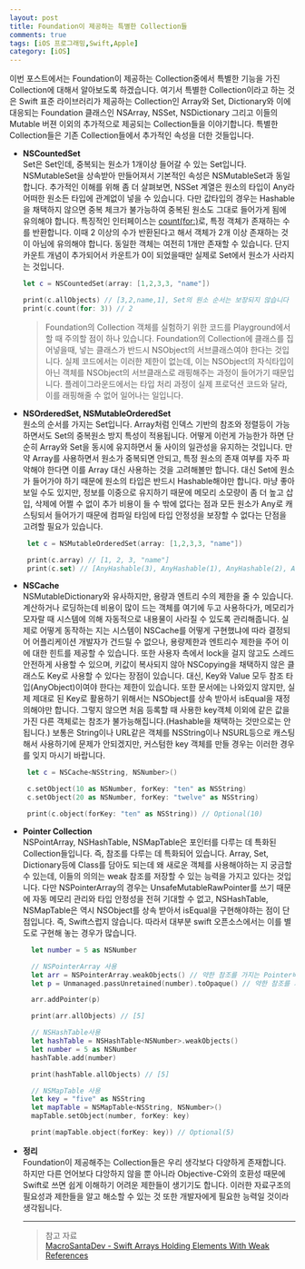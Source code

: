 ```yaml
---
layout: post
title: Foundation이 제공하는 특별한 Collection들
comments: true
tags: [iOS 프로그래밍,Swift,Apple]
category: [iOS]
---  
```


이번 포스트에서는 Foundation이 제공하는 Collection중에서 특별한 기능을 가진 Collection에 대해서 알아보도록 하겠습니다. 여기서 특별한 Collection이라고 하는 것은 Swift 표준 라이브러리가 제공하는 Collection인 Array와 Set, Dictionary와 이에 대응되는 Foundation 클래스인 NSArray, NSSet, NSDictionary 그리고 이들의 Mutable 버젼 이외의 추가적으로 제공되는 Collection들을 이야기합니다. 특별한 Collection들은 기존 Collection들에서 추가적인 속성을 더한 것들입니다.

* **NSCountedSet**  
  Set은 Set인데, 중복되는 원소가 1개이상 들어갈 수 있는 Set입니다. NSMutableSet을 상속받아 만들어져서 기본적인 속성은 NSMutableSet과 동일합니다. 추가적인 이해를 위해 좀 더 살펴보면, NSSet 계열은 원소의 타입이 Any라 어떠한 원소든 타입에 관계없이 넣을 수 있습니다. 다만 값타입의 경우는 Hashable을 채택하지 않으면 중복 체크가 불가능하여 중복된 원소도 그대로 들어가게 됨에 유의해야 합니다. 특징적인 인터페이스는 [count(for:)](https://developer.apple.com/documentation/foundation/nscountedset/1408658-count)로, 특정 객체가 존재하는 수를 반환합니다. 이때 2 이상의 수가 반환된다고 해서 객체가 2개 이상 존재하는 것이 아님에 유의해야 합니다. 동일한 객체는 여전히 1개만 존재할 수 있습니다. 단지 카운트 개념이 추가되어서 카운트가 0이 되었을때만 실제로 Set에서 원소가 사라지는 것입니다.
  
  ```swift
  let c = NSCountedSet(array: [1,2,3,3, "name"])

  print(c.allObjects) // [3,2,name,1], Set의 원소 순서는 보장되지 않습니다
  print(c.count(for: 3)) // 2

  ```  
  > Foundation의 Collection 객체를 실험하기 위한 코드를 Playground에서 할 때 주의할 점이 하나 있습니다. Foundation의 Collection에 클래스를 집어넣을때, 넣는 클래스가 반드시 NSObject의 서브클래스여야 한다는 것입니다. 실제 코드에서는 이러한 제한이 없는데, 이는 NSObject의 자식타입이 아닌 객체를 NSObject의 서브클래스로 래핑해주는 과정이 들어가기 때문입니다. 플레이그라운드에서는 타입 처리 과정이 실제 프로덕션 코드와 달라, 이를 래핑해줄 수 없어 일어나는 일입니다. 

* **NSOrderedSet, NSMutableOrderedSet**  
   원소의 순서를 가지는 Set입니다. Array처럼 인덱스 기반의 참조와 정렬등이 가능하면서도 Set의 중복원소 방지 특성이 적용됩니다. 어떻게 이런게 가능한가 하면 단순히 Array와 Set을 동시에 유지하면서 둘 사이의 일관성을 유지하는 것입니다. 만약 Array를 사용하면서 원소가 중복되면 안되고, 특정 원소의 존재 여부를 자주 파악해야 한다면 이를 Array 대신 사용하는 것을 고려해볼만 합니다. 대신 Set에 원소가 들어가야 하기 때문에 원소의 타입은 반드시 Hashable해야만 합니다. 마냥 좋아보일 수도 있지만, 정보를 이중으로 유지하기 때문에 메모리 소모량이 좀 더 높고 삽입, 삭제에 어쩔 수 없이 추가 비용이 들 수 밖에 없다는 점과 모든 원소가 Any로 캐스팅되서 들어가기 때문에 컴파일 타임에 타입 안정성을 보장할 수 없다는 단점을 고려할 필요가 있습니다.  

   ```swift
    let c = NSMutableOrderedSet(array: [1,2,3,3, "name"])

    print(c.array) // [1, 2, 3, "name"]
    print(c.set) // [AnyHashable(3), AnyHashable(1), AnyHashable(2), AnyHashable("name")]
   ```  

* **NSCache**  
   NSMutableDictionary와 유사하지만, 용량과 엔트리 수의 제한을 줄 수 있습니다. 계산하거나 로딩하는데 비용이 많이 드는 객체를 여기에 두고 사용하다가, 메모리가 모자랄 때 시스템에 의해 자동적으로 내용물이 사라질 수 있도록 관리해줍니다. 실제로 어떻게 동작하는 지는 시스템이 NSCache를 어떻게 구현했냐에 따라 결정되어 어플리케이션 개발자가 건드릴 수 없으나, 용량제한과 엔트리수 제한을 주어 이에 대한 힌트를 제공할 수 있습니다. 또한 사용자 측에서 lock을 걸지 않고도 스레드 안전하게 사용할 수 있으며, 키값이 복사되지 않아 NSCopying을 채택하지 않은 클래스도 Key로 사용할 수 있다는 장점이 있습니다. 대신, Key와 Value 모두 참조 타입(AnyObject)이여야 한다는 제한이 있습니다. 또한 문서에는 나와있지 않지만, 실제 제대로 된 Key로 활용하기 위해서는 NSObject를 상속 받아서 isEqual을 재정의해야만 합니다. 그렇지 않으면 처음 등록할 때 사용한 key객체 이외에 같은 값을 가진 다른 객체로는 참조가 불가능해집니다.(Hashable을 채택하는 것만으로는 안됩니다.) 보통은 String이나 URL같은 객체를 NSString이나 NSURL등으로 캐스팅해서 사용하기에 문제가 안되겠지만, 커스텀한 key 객체를 만들 경우는 이러한 경우를 잊지 마시기 바랍니다.  

   ```swift
    let c = NSCache<NSString, NSNumber>()

    c.setObject(10 as NSNumber, forKey: "ten" as NSString)
    c.setObject(20 as NSNumber, forKey: "twelve" as NSString)

    print(c.object(forKey: "ten" as NSString)) // Optional(10)
   ```  

* **Pointer Collection**  
  NSPointArray, NSHashTable, NSMapTable은 포인터를 다루는 데 특화된 Collection들입니다. 즉, 참조를 다루는 데 특화되어 있습니다. Array, Set, Dictionary등에 Class를 담아도 되는데 왜 새로운 객체를 사용해야하는 지 궁금할 수 있는데, 이들의 의의는 weak 참조를 저장할 수 있는 능력을 가지고 있다는 것입니다. 다만 NSPointerArray의 경우는 UnsafeMutableRawPointer를 쓰기 때문에 자동 메모리 관리와 타입 안정성을 전혀 기대할 수 없고, NSHashTable, NSMapTable은 역시 NSObject를 상속 받아서 isEqual을 구현해야하는 점이 단점입니다. 즉, Swift스럽지 않습니다. 따라서 대부분 swift 오픈소스에서는 이를 별도로 구현해 놓는 경우가 많습니다.

  ```swift
    let number = 5 as NSNumber

    // NSPointerArray 사용
    let arr = NSPointerArray.weakObjects() // 약한 참조를 가지는 Pointer배열
    let p = Unmanaged.passUnretained(number).toOpaque() // 약한 참조를 가지는 포인터

    arr.addPointer(p)

    print(arr.allObjects) // [5]

    // NSHashTable사용
    let hashTable = NSHashTable<NSNumber>.weakObjects()
    let number = 5 as NSNumber
    hashTable.add(number)

    print(hashTable.allObjects) // [5]

    // NSMapTable 사용
    let key = "five" as NSString
    let mapTable = NSMapTable<NSString, NSNumber>()
    mapTable.setObject(number, forKey: key)

    print(mapTable.object(forKey: key)) // Optional(5)

  ```

* **정리**  
  Foundation이 제공해주는 Collection들은 우리 생각보다 다양하게 존재합니다. 하지만 다른 언어보다 댜앙하지 않을 뿐 아니라 Objective-C와의 호환성 때문에 Swift로 쓰면 쉽게 이해하기 어려운 제한들이 생기기도 합니다. 이러한 자료구조의 필요성과 제한들을 알고 해소할 수 있는 것 또한 개발자에게 필요한 능력일 것이라 생각됩니다.

  ---  

  > 참고 자료  
  > [MacroSantaDev - Swift Arrays Holding Elements With Weak References](https://marcosantadev.com/swift-arrays-holding-elements-weak-references/)
